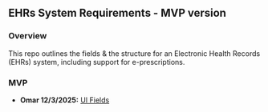## EHRs System Requirements - MVP version
### Overview
This repo outlines the fields & the structure for an Electronic Health Records (EHRs) system, including support for e-prescriptions.

### MVP
- **Omar 12/3/2025:** [UI Fields](algorithm/best_model.pkl)